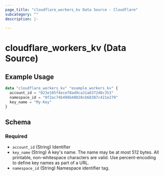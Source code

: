 ```yaml
---
page_title: "cloudflare_workers_kv Data Source - Cloudflare"
subcategory: ""
description: |-
  
---
```


# cloudflare_workers_kv (Data Source)



## Example Usage

```terraform
data "cloudflare_workers_kv" "example_workers_kv" {
  account_id = "023e105f4ecef8ad9ca31a8372d0c353"
  namespace_id = "0f2ac74b498b48028cb68387c421e279"
  key_name = "My-Key"
}
```

<!-- schema generated by tfplugindocs -->
## Schema

### Required

- `account_id` (String) Identifier
- `key_name` (String) A key's name. The name may be at most 512 bytes. All printable, non-whitespace characters are valid. Use percent-encoding to define key names as part of a URL.
- `namespace_id` (String) Namespace identifier tag.


